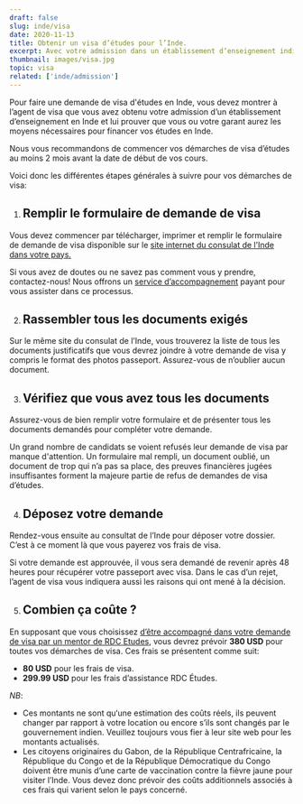 ```yaml
---
draft: false
slug: inde/visa
date: 2020-11-13
title: Obtenir un visa d’études pour l’Inde.
excerpt: Avec votre admission dans un établissement d‘enseignement indien en main, vous devez maintenant faire une demande de visa au consulat de l’Inde dans votre pays. Ce guide vous donne les informations nécessaires et vous explique les différentes étapes à suivre pour obtenir le visa d‘études pour l’Inde.  
thumbnail: images/visa.jpg
topic: visa
related: ['inde/admission']
---
```


Pour faire une demande de visa d'études en Inde, vous devez montrer à l’agent de visa que vous avez obtenu votre admission d’un établissement d’enseignement en Inde et lui prouver que vous ou votre garant aurez les moyens nécessaires pour financer vos études en Inde.

Nous vous recommandons de commencer vos démarches de visa d’études au moins 2 mois avant la date de début de vos cours.

Voici donc les différentes étapes générales à suivre pour vos démarches de visa:

1. ## Remplir le formulaire de demande de visa

Vous devez commencer par télécharger, imprimer et remplir le formulaire de demande de visa disponible sur le <a href="https://eoi.gov.in/" target="_blank" rel="noopener noreferrer">site internet du consulat de l’Inde dans votre pays.</a>

Si vous avez de doutes ou ne savez pas comment vous y prendre, contactez-nous! Nous offrons un [service d’accompagnement](/accompagnement) payant pour vous assister dans ce processus.

2. ## Rassembler tous les documents exigés

Sur le même site du consulat de l’Inde, vous trouverez la liste de tous les documents justificatifs que vous devrez joindre à votre demande de visa y compris le format des photos passeport. Assurez-vous de n’oublier aucun document.

3. ## Vérifiez que vous avez tous les documents

Assurez-vous de bien remplir votre formulaire et de présenter tous les documents demandés pour compléter votre demande.

Un grand nombre de candidats se voient refusés leur demande de visa par manque d'attention.
Un formulaire mal rempli, un document oublié, un document de trop qui n’a pas sa place, des preuves financières jugées insuffisantes forment la majeure partie de refus de demandes de visa d’études.

4. ## Déposez votre demande

Rendez-vous ensuite au consultat de l’Inde pour déposer votre dossier. C’est à ce moment là que vous payerez vos frais de visa.

Si votre demande est approuvée, il vous sera demandé de revenir après 48 heures pour récupérer votre passeport avec visa. Dans le cas d’un rejet, l’agent de visa vous indiquera aussi les raisons qui ont mené à la décision.

5. ## Combien ça coûte ?

En supposant que vous choisissez [d’être accompagné dans votre demande de visa par un mentor de RDC Etudes](/accompagnement), vous devrez prévoir **380 USD** pour toutes vos démarches de visa.
Ces frais se présentent comme suit:

- **80 USD** pour les frais de visa.
- **299.99 USD** pour les frais d’assistance RDC Études.

_NB_: 
- Ces montants ne sont qu‘une estimation des coûts réels, ils peuvent changer par rapport à votre location ou encore s’ils sont changés par le gouvernement indien. Veuillez toujours vous fier à leur site web pour les montants actualisés.
- Les citoyens originaires du Gabon, de la République Centrafricaine, la République du Congo et de la République Démocratique du Congo doivent être munis d’une carte de vaccination contre la fièvre jaune pour visiter l’Inde. Vous devez donc prévoir des coûts additionnels associés à ces frais qui varient selon le pays concerné.

